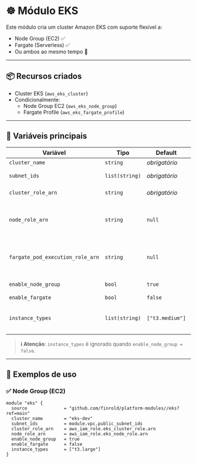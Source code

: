 # ☸️ Módulo EKS

Este módulo cria um cluster Amazon EKS com suporte flexível a:

- Node Group (EC2) ✅
- Fargate (Serverless) ✅
- Ou ambos ao mesmo tempo 🔁

---

## 📦 Recursos criados

- Cluster EKS (`aws_eks_cluster`)
- Condicionalmente:
  - Node Group EC2 (`aws_eks_node_group`)
  - Fargate Profile (`aws_eks_fargate_profile`)

---

## 🔧 Variáveis principais

| Variável                         | Tipo          | Default         | Descrição |
|----------------------------------|---------------|------------------|-----------|
| `cluster_name`                   | `string`      | _obrigatório_    | Nome do cluster |
| `subnet_ids`                     | `list(string)`| _obrigatório_    | Subnets para o cluster |
| `cluster_role_arn`              | `string`      | _obrigatório_    | Role IAM do cluster |
| `node_role_arn`                 | `string`      | `null`           | Role IAM dos nodes EC2 (usada se `enable_node_group = true`) |
| `fargate_pod_execution_role_arn`| `string`      | `null`           | Role IAM para pods Fargate (usada se `enable_fargate = true`) |
| `enable_node_group`             | `bool`        | `true`           | Ativa Node Group EC2 |
| `enable_fargate`                | `bool`        | `false`          | Ativa Fargate |
| `instance_types`                | `list(string)`| `["t3.medium"]`  | Tipos de instância EC2 (usado somente com Node Group) |

> **ℹ️ Atenção**: `instance_types` é ignorado quando `enable_node_group = false`.

---

## 🧪 Exemplos de uso

### ✅ Node Group (EC2)

```hcl
module "eks" {
  source              = "github.com/finrold/platform-modules//eks?ref=main"
  cluster_name        = "eks-dev"
  subnet_ids          = module.vpc.public_subnet_ids
  cluster_role_arn    = aws_iam_role.eks_cluster_role.arn
  node_role_arn       = aws_iam_role.eks_node_role.arn
  enable_node_group   = true
  enable_fargate      = false
  instance_types      = ["t3.large"]
}
